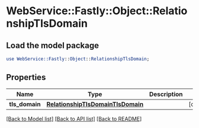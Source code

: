 # WebService::Fastly::Object::RelationshipTlsDomain

## Load the model package
```perl
use WebService::Fastly::Object::RelationshipTlsDomain;
```

## Properties
Name | Type | Description | Notes
------------ | ------------- | ------------- | -------------
**tls_domain** | [**RelationshipTlsDomainTlsDomain**](RelationshipTlsDomainTlsDomain.md) |  | [optional] 

[[Back to Model list]](../README.md#documentation-for-models) [[Back to API list]](../README.md#documentation-for-api-endpoints) [[Back to README]](../README.md)


